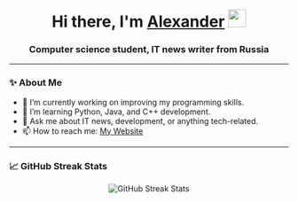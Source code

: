 <h1 align="center">Hi there, I'm <a href="https://daniilshat.ru/" target="_blank">Alexander</a> 
<img src="https://github.com/blackcater/blackcater/raw/main/images/Hi.gif" height="32"/></h1>
<h3 align="center">Computer science student, IT news writer from Russia</h3>

---

### ✨ About Me

- 🔭 I’m currently working on improving my programming skills.
- 🌱 I’m learning Python, Java, and С++ development.
- 💬 Ask me about IT news, development, or anything tech-related.
- 📫 How to reach me: [My Website](https://daniilshat.ru/)

---

### 📈 GitHub Streak Stats

<div align="center">
    <img src="https://github-readme-streak-stats.herokuapp.com?user=daniilshat&theme=solarized-dark&hide_border=true" alt="GitHub Streak Stats"/>
</div>

